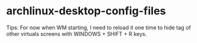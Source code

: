 archlinux-desktop-config-files
=================
 Tips: For now when WM starting, I need to reload it one time to hide tag of other virtuals screens with WINDOWS + SHIFT + R keys.